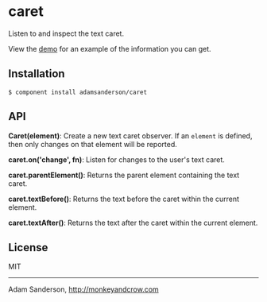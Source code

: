caret
=====

Listen to and inspect the text caret.

View the [demo](http://adamsanderson.github.com/caret/) for an example of the information you can get.

Installation
------------

    $ component install adamsanderson/caret

API
---

**Caret(element)**: Create a new text caret observer.  If an `element` is defined, then only changes on that element will be reported.

**caret.on('change', fn)**: Listen for changes to the user's text caret.

**caret.parentElement()**: Returns the parent element containing the text caret.

**caret.textBefore()**: Returns the text before the caret within the current element.

**caret.textAfter()**: Returns the text after the caret within the current element.


License
-------

  MIT

---

Adam Sanderson, http://monkeyandcrow.com